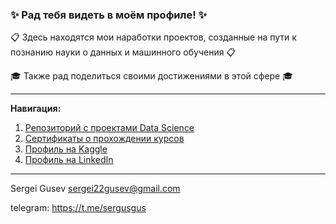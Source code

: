 ### ✨ Рад тебя видеть в моём профиле! ✨

📋 Здесь находятся мои наработки проектов, созданные на пути к познанию науки о данных и машинного обучения 📋

🎓 Также рад поделиться своими достижениями в этой сфере 🎓

____________________________________________________________________
**Навигация:**  
1. [Репозиторий с проектами Data Science](https://github.com/sergigusev/Data_Science_studying)  
2. [Сертификаты о прохождении курсов]()
3. [Профиль на Kaggle](https://www.kaggle.com/sergeiigusev)
4. [Профиль на LinkedIn](https://www.linkedin.com/in/sergigusev/)
_____________________________

Sergei Gusev sergei22gusev@gmail.com

telegram: https://t.me/sergusgus
<!--
**sergigusev/SergiGusev** is a ✨ _special_ ✨ repository because its `README.md` (this file) appears on your GitHub profile.

Here are some ideas to get you started:

- 🔭 I’m currently working on ...
- 🌱 I’m currently learning ...
- 👯 I’m looking to collaborate on ...
- 🤔 I’m looking for help with ...
- 💬 Ask me about ...
- 📫 How to reach me: ...
- 😄 Pronouns: ...
- ⚡ Fun fact: ...
-->

